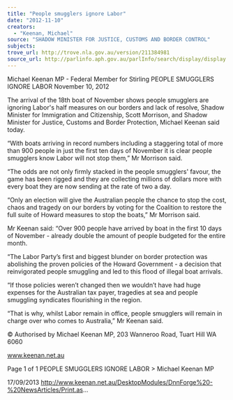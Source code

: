 ```yaml
---
title: "People smugglers ignore Labor"
date: "2012-11-10"
creators:
  - "Keenan, Michael"
source: "SHADOW MINISTER FOR JUSTICE, CUSTOMS AND BORDER CONTROL"
subjects:
trove_url: http://trove.nla.gov.au/version/211384981
source_url: http://parlinfo.aph.gov.au/parlInfo/search/display/display.w3p;query=Id%3A%22media/pressrel/2731246%22
---
```


 Michael Keenan MP - Federal Member for  Stirling PEOPLE SMUGGLERS IGNORE LABOR November 10, 2012

 The arrival of the 18th boat of November shows people smugglers are ignoring Labor's half measures on our borders and lack  of  resolve,  Shadow  Minister  for  Immigration  and  Citizenship,  Scott  Morrison,  and  Shadow  Minister  for  Justice, Customs and Border Protection, Michael Keenan said today.

 “With boats arriving in  record numbers including a staggering total of more than 900 people in just the first ten days of November it is clear people smugglers know Labor will not stop them,” Mr Morrison said.

 “The odds are not only firmly stacked in the people smugglers' favour, the game has been rigged and they are collecting millions of dollars more with every boat they are now sending at the rate of two a day.

 “Only an election will give the Australian people the chance to stop the cost, chaos and tragedy on our borders by voting for the Coalition to restore the full suite of Howard measures to stop the boats,” Mr Morrison said.

 Mr Keenan said: “Over 900 people have arrived by boat in the first 10 days of November - already double the amount of  people budgeted for the entire month.

 “The  Labor  Party’s  first  and  biggest  blunder  on  border  protection  was  abolishing  the  proven  policies  of  the  Howard Government - a decision that reinvigorated people smuggling and led to this flood of illegal boat arrivals.

 “If those policies weren’t changed then we wouldn’t have had huge expenses for the Australian tax payer, tragedies at sea and people smuggling syndicates flourishing in the region.

 “That  is  why,  whilst  Labor  remain  in  office,  people  smugglers  will  remain  in  charge  over  who  comes  to  Australia,”  Mr  Keenan said.

 © Authorised by Michael Keenan MP, 203 Wanneroo Road, Tuart Hill WA 6060

 www.keenan.net.au

 Page 1 of 1 PEOPLE SMUGGLERS IGNORE LABOR > Michael Keenan MP

 17/09/2013 http://www.keenan.net.au/DesktopModules/DnnForge%20-%20NewsArticles/Print.as...

